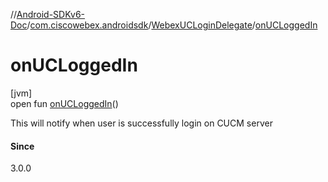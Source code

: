 //[Android-SDKv6-Doc](../../../index.md)/[com.ciscowebex.androidsdk](../index.md)/[WebexUCLoginDelegate](index.md)/[onUCLoggedIn](on-u-c-logged-in.md)

# onUCLoggedIn

[jvm]\
open fun [onUCLoggedIn](on-u-c-logged-in.md)()

This will notify when user is successfully login on CUCM server

#### Since

3.0.0
